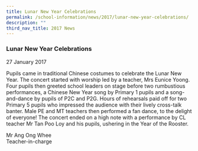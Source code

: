 ```yaml
---
title: Lunar New Year Celebrations
permalink: /school-information/news/2017/lunar-new-year-celebrations/
description: ""
third_nav_title: 2017 News
---
```

### **Lunar New Year Celebrations**
27 January 2017

Pupils came in traditional Chinese costumes to celebrate the Lunar New Year. The concert started with worship led by a teacher, Mrs Eunice Yoong. Four pupils then greeted school leaders on stage before two rumbustious performances, a Chinese New Year song by Primary 1 pupils and a song-and-dance by pupils of P2C and P2G. Hours of rehearsals paid off for two Primary 5 pupils who impressed the audience with their lively cross-talk banter. Male PE and MT teachers then performed a fan dance, to the delight of everyone! The concert ended on a high note with a performance by CL teacher Mr Tan Poo Loy and his pupils, ushering in the Year of the Rooster.
  
Mr Ang Ong Whee<br>
Teacher-in-charge

